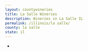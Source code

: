 ```yaml
---
layout: countywineries
title: La Salle Wineries
description: Wineries in La Salle IL
permalink: /illinois/la salle/
county: la salle
state: il
---
```

-

